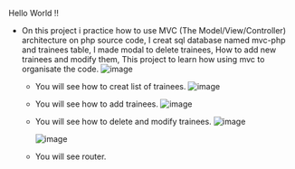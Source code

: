 Hello World !!

- On this project i practice how to use MVC (The Model/View/Controller) architecture on php source code, I creat sql database named mvc-php and trainees table, I made modal to delete trainees, How to add new trainees and modify them, This project to learn how using mvc to organisate the code.
![image](https://github.com/user-attachments/assets/1355bd9b-3055-477b-ac71-6518c09dbd5b)

  - You will see how to creat list of trainees.
    ![image](https://github.com/user-attachments/assets/56638a6c-5126-4e3e-8b53-fcbc253e24df)

  - You will see how to add trainees.
    ![image](https://github.com/user-attachments/assets/4b579a12-be06-4537-817d-175e1ee0cb07)

  - You will see how to delete and modify trainees.
    ![image](https://github.com/user-attachments/assets/5acded20-8c02-4bb8-b9d6-f9a54203b4c3)

    ![image](https://github.com/user-attachments/assets/dbf6d646-8334-48ee-bbef-e3357dc7b3e6)

  - You will see router.



